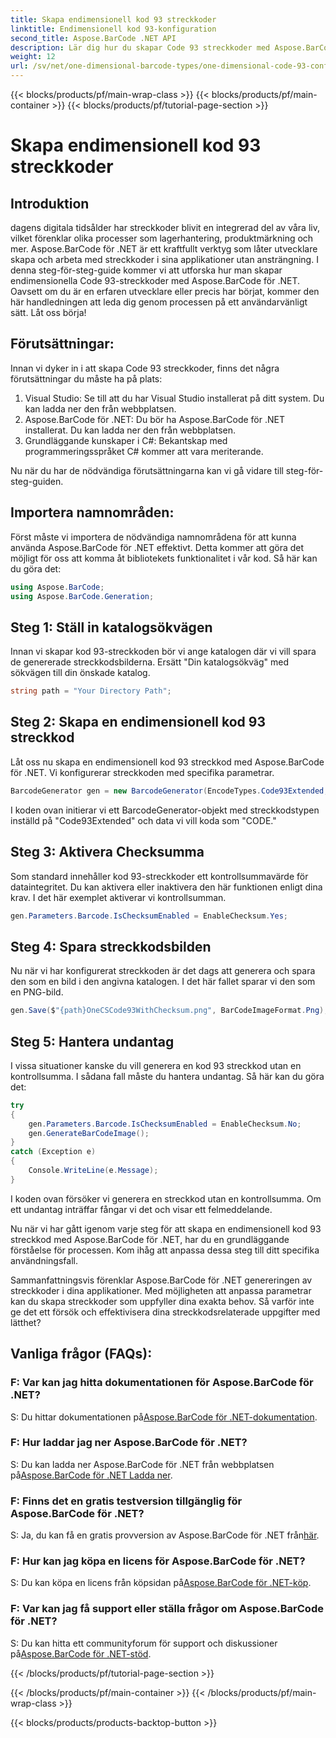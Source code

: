 ```yaml
---
title: Skapa endimensionell kod 93 streckkoder
linktitle: Endimensionell kod 93-konfiguration
second_title: Aspose.BarCode .NET API
description: Lär dig hur du skapar Code 93 streckkoder med Aspose.BarCode för .NET. Steg-för-steg guide för generering av streckkoder.
weight: 12
url: /sv/net/one-dimensional-barcode-types/one-dimensional-code-93-configuration/
---
```


{{< blocks/products/pf/main-wrap-class >}}
{{< blocks/products/pf/main-container >}}
{{< blocks/products/pf/tutorial-page-section >}}

# Skapa endimensionell kod 93 streckkoder


## Introduktion

dagens digitala tidsålder har streckkoder blivit en integrerad del av våra liv, vilket förenklar olika processer som lagerhantering, produktmärkning och mer. Aspose.BarCode för .NET är ett kraftfullt verktyg som låter utvecklare skapa och arbeta med streckkoder i sina applikationer utan ansträngning. I denna steg-för-steg-guide kommer vi att utforska hur man skapar endimensionella Code 93-streckkoder med Aspose.BarCode för .NET. Oavsett om du är en erfaren utvecklare eller precis har börjat, kommer den här handledningen att leda dig genom processen på ett användarvänligt sätt. Låt oss börja!

## Förutsättningar:

Innan vi dyker in i att skapa Code 93 streckkoder, finns det några förutsättningar du måste ha på plats:
1. Visual Studio: Se till att du har Visual Studio installerat på ditt system. Du kan ladda ner den från webbplatsen.
2. Aspose.BarCode för .NET: Du bör ha Aspose.BarCode för .NET installerat. Du kan ladda ner den från webbplatsen.
3. Grundläggande kunskaper i C#: Bekantskap med programmeringsspråket C# kommer att vara meriterande.

Nu när du har de nödvändiga förutsättningarna kan vi gå vidare till steg-för-steg-guiden.

## Importera namnområden:

Först måste vi importera de nödvändiga namnområdena för att kunna använda Aspose.BarCode för .NET effektivt. Detta kommer att göra det möjligt för oss att komma åt bibliotekets funktionalitet i vår kod. Så här kan du göra det:

```csharp
using Aspose.BarCode;
using Aspose.BarCode.Generation;
```

## Steg 1: Ställ in katalogsökvägen

Innan vi skapar kod 93-streckkoden bör vi ange katalogen där vi vill spara de genererade streckkodsbilderna. Ersätt "Din katalogsökväg" med sökvägen till din önskade katalog.

```csharp
string path = "Your Directory Path";
```

## Steg 2: Skapa en endimensionell kod 93 streckkod

Låt oss nu skapa en endimensionell kod 93 streckkod med Aspose.BarCode för .NET. Vi konfigurerar streckkoden med specifika parametrar.

```csharp
BarcodeGenerator gen = new BarcodeGenerator(EncodeTypes.Code93Extended, "CODE");
```

I koden ovan initierar vi ett BarcodeGenerator-objekt med streckkodstypen inställd på "Code93Extended" och data vi vill koda som "CODE."

## Steg 3: Aktivera Checksumma

Som standard innehåller kod 93-streckkoder ett kontrollsummavärde för dataintegritet. Du kan aktivera eller inaktivera den här funktionen enligt dina krav. I det här exemplet aktiverar vi kontrollsumman.

```csharp
gen.Parameters.Barcode.IsChecksumEnabled = EnableChecksum.Yes;
```

## Steg 4: Spara streckkodsbilden

Nu när vi har konfigurerat streckkoden är det dags att generera och spara den som en bild i den angivna katalogen. I det här fallet sparar vi den som en PNG-bild.

```csharp
gen.Save($"{path}OneCSCode93WithChecksum.png", BarCodeImageFormat.Png);
```

## Steg 5: Hantera undantag

I vissa situationer kanske du vill generera en kod 93 streckkod utan en kontrollsumma. I sådana fall måste du hantera undantag. Så här kan du göra det:

```csharp
try
{
    gen.Parameters.Barcode.IsChecksumEnabled = EnableChecksum.No;
    gen.GenerateBarCodeImage();
}
catch (Exception e)
{
    Console.WriteLine(e.Message);
}
```

I koden ovan försöker vi generera en streckkod utan en kontrollsumma. Om ett undantag inträffar fångar vi det och visar ett felmeddelande.

Nu när vi har gått igenom varje steg för att skapa en endimensionell kod 93 streckkod med Aspose.BarCode för .NET, har du en grundläggande förståelse för processen. Kom ihåg att anpassa dessa steg till ditt specifika användningsfall.

Sammanfattningsvis förenklar Aspose.BarCode för .NET genereringen av streckkoder i dina applikationer. Med möjligheten att anpassa parametrar kan du skapa streckkoder som uppfyller dina exakta behov. Så varför inte ge det ett försök och effektivisera dina streckkodsrelaterade uppgifter med lätthet?

## Vanliga frågor (FAQs):

### F: Var kan jag hitta dokumentationen för Aspose.BarCode för .NET?
 S: Du hittar dokumentationen på[Aspose.BarCode för .NET-dokumentation](https://reference.aspose.com/barcode/net/).

### F: Hur laddar jag ner Aspose.BarCode för .NET?
 S: Du kan ladda ner Aspose.BarCode för .NET från webbplatsen på[Aspose.BarCode för .NET Ladda ner](https://releases.aspose.com/barcode/net/).

### F: Finns det en gratis testversion tillgänglig för Aspose.BarCode för .NET?
 S: Ja, du kan få en gratis provversion av Aspose.BarCode för .NET från[här](https://releases.aspose.com/).

### F: Hur kan jag köpa en licens för Aspose.BarCode för .NET?
 S: Du kan köpa en licens från köpsidan på[Aspose.BarCode för .NET-köp](https://purchase.aspose.com/buy).

### F: Var kan jag få support eller ställa frågor om Aspose.BarCode för .NET?
 S: Du kan hitta ett communityforum för support och diskussioner på[Aspose.BarCode för .NET-stöd](https://forum.aspose.com/c/barcode/13).

{{< /blocks/products/pf/tutorial-page-section >}}

{{< /blocks/products/pf/main-container >}}
{{< /blocks/products/pf/main-wrap-class >}}

{{< blocks/products/products-backtop-button >}}
